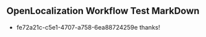 ## OpenLocalization Workflow Test MarkDown
* fe72a21c-c5e1-4707-a758-6ea88724259e thanks!

<!--HONumber=Aug16_HO1-->


